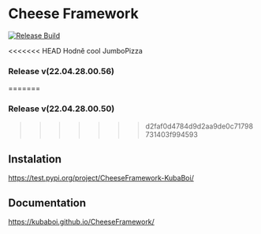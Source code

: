 # Cheese Framework

[![Release Build](https://github.com/KubaBoi/CheeseFramework/actions/workflows/realeaseDate.yml/badge.svg?branch=main)](https://github.com/KubaBoi/CheeseFramework/actions/workflows/realeaseDate.yml)

<<<<<<< HEAD
Hodně cool JumboPizza

### Release v(22.04.28.00.56)
=======
### Release v(22.04.28.00.50)
>>>>>>> d2faf0d4784d9d2aa9de0c71798731403f994593

## Instalation

https://test.pypi.org/project/CheeseFramework-KubaBoi/

## Documentation

https://kubaboi.github.io/CheeseFramework/